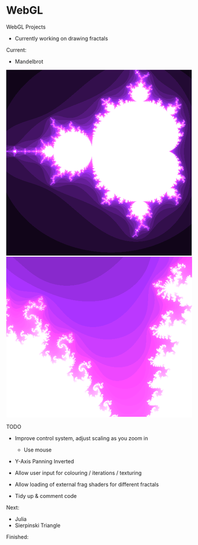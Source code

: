 WebGL
=====

WebGL Projects

- Currently working on drawing fractals


Current:

- Mandelbrot

![MB1](/Images/MB/MB1.png?raw=true "Mandelbrot 1")
![MB2](/Images/MB/MB2.png?raw=true "Mandelbrot 2")

TODO
  - Improve control system, adjust scaling as you zoom in
    - Use mouse
    
  - Y-Axis Panning Inverted
  - Allow user input for colouring / iterations / texturing
  
  - Allow loading of external frag shaders for different fractals

  - Tidy up & comment code


Next:


- Julia
- Sierpinski Triangle

Finished:

